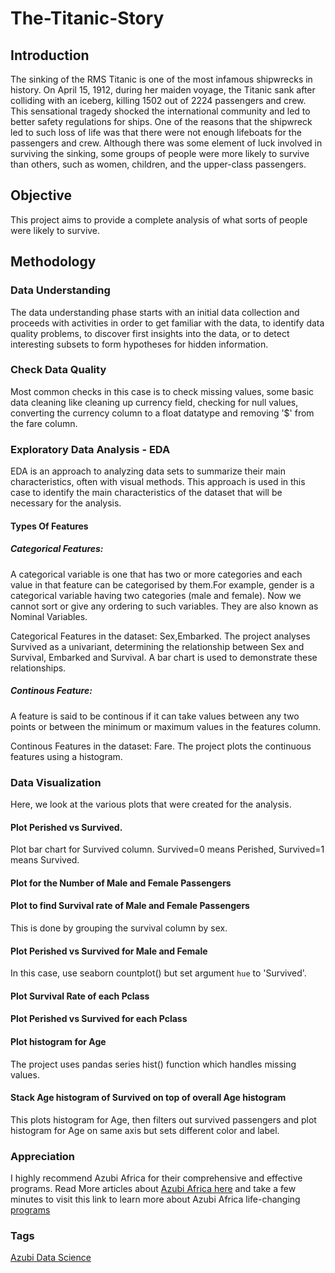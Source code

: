 # The-Titanic-Story
## Introduction
The sinking of the RMS Titanic is one of the most infamous shipwrecks in history.  On April 15, 1912, during her maiden voyage, the Titanic sank after colliding with an iceberg, killing 1502 out of 2224 passengers and crew. This sensational tragedy shocked the international community and led to better safety regulations for ships. One of the reasons that the shipwreck led to such loss of life was that there were not enough lifeboats for the passengers and crew. Although there was some element of luck involved in surviving the sinking, some groups of people were more likely to survive than others, such as women, children, and the upper-class passengers.

## Objective
This project aims to provide a complete analysis of what sorts of people were likely to survive.

## Methodology
### Data Understanding
The data understanding phase starts with an initial data collection and proceeds with activities in order to get familiar with the data, to identify data quality problems, to discover first insights into the data, or to detect interesting subsets to form hypotheses for hidden information.

### Check Data Quality
Most common checks in this case is to check missing values, some basic data cleaning like cleaning up currency field, checking for null values, converting the currency column to a float datatype and removing '$' from the fare column.

 ### Exploratory Data Analysis - EDA
EDA is an approach to analyzing data sets to summarize their main characteristics, often with visual methods. This approach is used in this case to identify the main characteristics of the dataset that will be necessary for the analysis.

#### Types Of Features
##### Categorical Features:
A categorical variable is one that has two or more categories and each value in that feature can be categorised by them.For example, gender is a categorical variable having two categories (male and female). Now we cannot sort or give any ordering to such variables. They are also known as Nominal Variables.

Categorical Features in the dataset: Sex,Embarked. The project analyses Survived as a univariant, determining the relationship between Sex and Survival, Embarked and Survival. A bar chart is used to demonstrate these relationships.

##### Continous Feature:
A feature is said to be continous if it can take values between any two points or between the minimum or maximum values in the features column.

Continous Features in the dataset: Fare. The project plots the continuous features using a histogram.

### Data Visualization
Here, we look at the various plots that were created for the analysis.
#### Plot Perished vs Survived.
Plot bar chart for Survived column. Survived=0 means Perished, Survived=1 means Survived.

#### Plot for the Number of Male and Female Passengers

#### Plot to find Survival rate of Male and Female Passengers
This is done by grouping the survival column by sex.

#### Plot Perished vs Survived for Male and Female
In this case, use seaborn countplot() but set argument `hue` to 'Survived'.

#### Plot Survival Rate of each Pclass

#### Plot Perished vs Survived for each Pclass

#### Plot histogram for Age
The project uses pandas series hist() function which handles missing values.

#### Stack Age histogram of Survived on top of overall Age histogram
This plots histogram for Age, then filters out survived passengers and plot histogram for Age on same axis but sets different color and label.

### Appreciation
I highly recommend Azubi Africa for their comprehensive and effective programs. Read More articles about [Azubi Africa here](https://medium.com/@azubiafrica) and take a few minutes to visit this link to learn more about Azubi Africa life-changing [programs](https://bit.ly/41CGCwK)

### Tags
[Azubi Data Science](https://bit.ly/3ARq742)